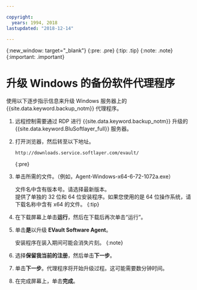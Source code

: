```yaml
---

copyright:
  years: 1994, 2018
lastupdated: "2018-12-14"

---
```

{:new_window: target="_blank"}
{:pre: .pre}
{:tip: .tip}
{:note: .note}
{:important: .important}

# 升级 Windows 的备份软件代理程序

使用以下逐步指示信息来升级 Windows 服务器上的 {{site.data.keyword.backup_notm}} 代理程序。

1. 远程控制需要通过 RDP 进行 {{site.data.keyword.backup_notm}} 升级的 {{site.data.keyword.BluSoftlayer_full}} 服务器。
2. 打开浏览器，然后转至以下地址。
   ```
   http://downloads.service.softlayer.com/evault/
   ```
   {:pre}
3. 单击所需的文件。（例如，Agent-Windows-x64-6-72-1072a.exe）

   文件名中含有版本号。请选择最新版本。<br/>提供了单独的 32 位和 64 位安装程序。如果您使用的是 64 位操作系统，请下载名称中含有 x64 的文件。
   {:tip}
4. 在下载屏幕上单击**运行**，然后在下载后再次单击“运行”。
5. 单击**是**以升级 **EVault Software Agent**。

   安装程序在装入期间可能会消失片刻。
   {:note}
6. 选择**保留我当前的注册**，然后单击**下一步**。
7. 单击**下一步**。代理程序将开始升级过程。这可能需要数分钟时间。
8. 在完成屏幕上，单击**完成**。
